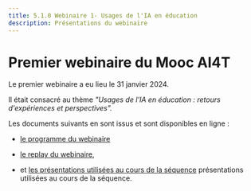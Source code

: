 ```yaml
---
title: 5.1.0 Webinaire 1- Usages de l'IA en éducation
description: Présentations du webinaire
---
```



# Premier webinaire du Mooc AI4T

Le premier webinaire a eu lieu le 31 janvier 2024.

Il était consacré au thème *"Usages de l'IA en éducation : retours d'expériences et perspectives".*

Les documents suivants en sont issus et sont disponibles en ligne :

* [le programme du webinaire](./5-1-1-Webinar-1-program.fr.md)

* <a href="https://inrialearninglab.github.io/ai4t//2-Project-resources/5-Webinars/5-1-2-Webinar-1-replay.fr.html">le replay du webinaire</a>, 
  
* et [les présentations utilisées au cours de la séquence](./Documents/Webinaire-Usage-IA-Experiences-Perspectives-synthèse-VF.pdf) présentations utilisées au cours de la séquence</a>.

